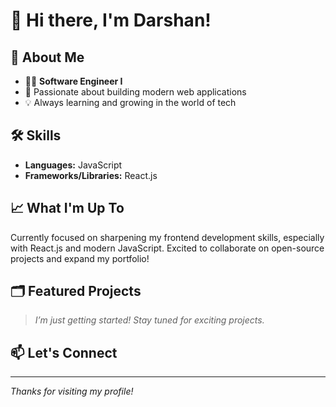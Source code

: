 # 👋 Hi there, I'm Darshan!

<!-- Profile Views Counter (optional) -->
<!-- ![Profile views](https://gpvc.arturio.dev/darshanpb111) -->

## 🚀 About Me

- 👨‍💻 **Software Engineer I**
- 🌟 Passionate about building modern web applications
- 💡 Always learning and growing in the world of tech

## 🛠️ Skills

- **Languages:** JavaScript
- **Frameworks/Libraries:** React.js

## 📈 What I'm Up To

Currently focused on sharpening my frontend development skills, especially with React.js and modern JavaScript. Excited to collaborate on open-source projects and expand my portfolio!

## 🗂️ Featured Projects

> _I’m just getting started! Stay tuned for exciting projects._

<!-- You can add your top repositories here, for example: -->
<!--
- [Project Name](https://github.com/darshanpb111/project-name): Short project description
-->

## 📫 Let's Connect

<!--
- [LinkedIn](https://www.linkedin.com/in/yourprofile)
- [Twitter](https://twitter.com/yourhandle)
- [Portfolio](https://yourwebsite.com)
-->

---

_Thanks for visiting my profile!_
